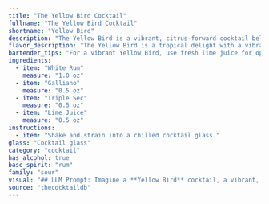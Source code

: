 ```yaml
---
title: "The Yellow Bird Cocktail"
fullname: "The Yellow Bird Cocktail"
shortname: "Yellow Bird"
description: "The Yellow Bird is a vibrant, citrus-forward cocktail belonging to the Sour family.  Born in the 1970s, it's a playful twist on the Daiquiri, substituting rum with a blend of Galliano and Triple Sec for a uniquely sweet and herbal character. "
flavor_description: "The Yellow Bird is a tropical delight with a vibrant, citrus-forward taste. The white rum provides a clean, crisp base, while the Galliano adds a unique herbal and anise-like sweetness. Triple Sec balances the sweetness with a hint of orange, while lime juice provides a refreshing acidity that cuts through the richness. Overall, it's a smooth, well-balanced cocktail with a complex and refreshing flavor profile. "
bartender_tips: "For a vibrant Yellow Bird, use fresh lime juice for optimal tang. Shake vigorously with ice to chill thoroughly. Strain into a chilled coupe or martini glass for a refreshing presentation. A light, frothy head adds to the visual appeal. Garnish with a lime wheel or a twist for a final touch. "
ingredients:
  - item: "White Rum"
    measure: "1.0 oz"
  - item: "Galliano"
    measure: "0.5 oz"
  - item: "Triple Sec"
    measure: "0.5 oz"
  - item: "Lime Juice"
    measure: "0.5 oz"
instructions:
  - item: "Shake and strain into a chilled cocktail glass."
glass: "Cocktail glass"
category: "cocktail"
has_alcohol: true
base_spirit: "rum"
family: "sour"
visual: "## LLM Prompt: Imagine a **Yellow Bird** cocktail, a vibrant, summery concoction. Describe its appearance in detail, focusing on:* **Color:**  What shade of yellow is it? Does it lean towards gold, or is it more of a pale, lemony yellow? * **Clarity:** Is it crystal clear, or does it have a slight cloudiness? * **Texture:**  How does the drink look in the glass? Is it smooth and still, or does it have a frothy head?* **Garnish:**  How does the garnish enhance the visual appeal? Is it a lime wedge, a lime wheel, or something more elaborate?* **Overall Impression:** How would you describe the overall look of the Yellow Bird? Is it elegant, playful, refreshing, or something else entirely? "
source: "thecocktaildb"
---
```


